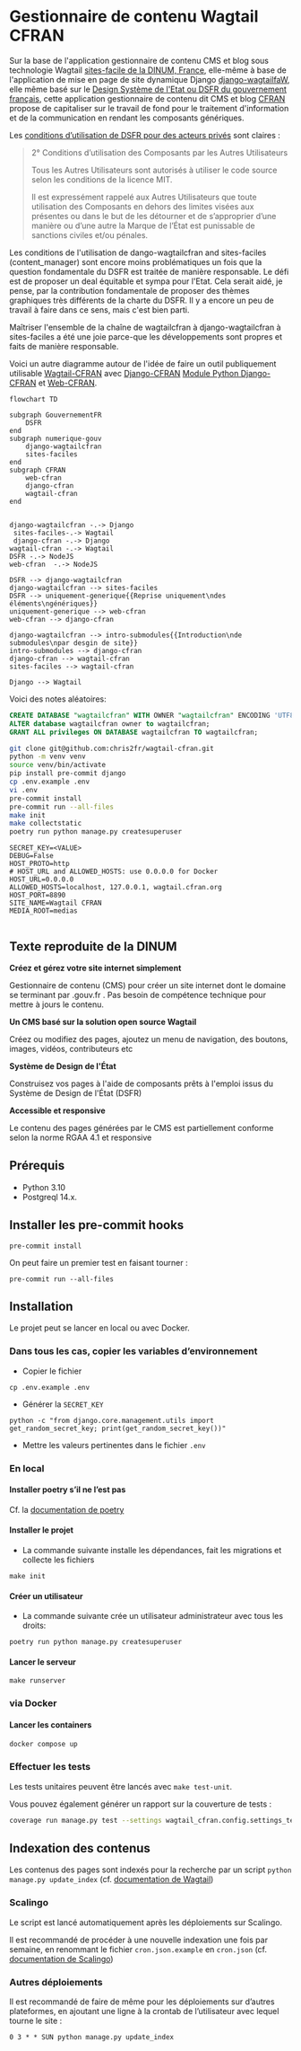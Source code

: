 # Gestionnaire de contenu Wagtail CFRAN

Sur la base de l'application gestionnaire de contenu CMS et blog sous technologie Wagtail [sites-facile de la DINUM, France](https://github.com/numerique-gouv/sites-faciles), elle-même à base de l'application de mise en page de site dynamique Django [django-wagtailfaW](https://github.com/numerique-gouv/django-wagtailcfran), elle même basé sur le [Design Système de l'Etat ou DSFR du gouvernement français](https://github.com/GouvernementFR/wagtaildjango_cfran/), cette application gestionnaire de contenu dit CMS et blog [CFRAN](https://www.cfran.org) propose de capitaliser sur le travail de fond pour le traitement d'information et de la communication en rendant les composants génériques. 

Les [conditions d’utilisation de DSFR pour des acteurs privés](https://github.com/GouvernementFR/wagtaildjango_cfran/blob/main/doc/legal/cgu.md#2-conditions-dutilisation-des-composants-par-les-autres-utilisateurs) sont claires : 

> 2° Conditions d’utilisation des Composants par les Autres Utilisateurs
> 
> Tous les Autres Utilisateurs sont autorisés à utiliser le code source selon les conditions de la licence MIT.
> 
> Il est expressément rappelé aux Autres Utilisateurs que toute utilisation des Composants en dehors des limites visées aux présentes ou dans le but de les détourner et de s’approprier d’une manière ou d’une autre la Marque de l’État est punissable de sanctions civiles et/ou pénales.

Les conditions de l'utilisation de dango-wagtailcfran and sites-faciles (content_manager) sont encore moins problématiques un fois que la question fondamentale du DSFR est traitée de manière responsable. Le défi est de proposer un deal équitable et sympa pour l'Etat. Cela serait aidé, je pense, par la contribution fondamentale de proposer des thèmes graphiques très différents de la charte du DSFR. Il y a encore un peu de travail à faire dans ce sens, mais c'est bien parti.

Maîtriser l'ensemble de la chaîne de wagtailcfran à django-wagtailcfran à sites-faciles a été une joie parce-que les développements sont propres et faits de manière responsable.  


Voici un autre diagramme autour de l'idée de faire un outil publiquement utilisable [Wagtail-CFRAN](https://github.com/chris2fr/wwagtail-cfran) avec [Django-CFRAN](https://github.com/chris2fr/web-cfran) [Module Python Django-CFRAN](https://pypi.org/project/django_cfran/
) et [Web-CFRAN](https://github.com/chris2fr/web-cfran).

```mermaid
flowchart TD

subgraph GouvernementFR
	DSFR
end
subgraph numerique-gouv
	django-wagtailcfran
	sites-faciles
end
subgraph CFRAN 
	web-cfran
	django-cfran
	wagtail-cfran
end


django-wagtailcfran -.-> Django 
 sites-faciles-.-> Wagtail 
 django-cfran -.-> Django
wagtail-cfran -.-> Wagtail 
DSFR -.-> NodeJS 
web-cfran  -.-> NodeJS 

DSFR --> django-wagtailcfran
django-wagtailcfran --> sites-faciles
DSFR --> uniquement-generique{{Reprise uniquement\ndes éléments\ngénériques}}
uniquement-generique --> web-cfran
web-cfran --> django-cfran

django-wagtailcfran --> intro-submodules{{Introduction\nde submodules\npar desgin de site}}
intro-submodules --> django-cfran
django-cfran --> wagtail-cfran
sites-faciles --> wagtail-cfran

Django --> Wagtail
```





 


Voici des notes aléatoires:

```sql
CREATE DATABASE "wagtailcfran" WITH OWNER "wagtailcfran" ENCODING 'UTF8';
ALTER database wagtailcfran owner to wagtailcfran;
GRANT ALL privileges ON DATABASE wagtailcfran TO wagtailcfran;
```

```bash
git clone git@github.com:chris2fr/wagtail-cfran.git
python -m venv venv
source venv/bin/activate
pip install pre-commit django
cp .env.example .env
vi .env
pre-commit install
pre-commit run --all-files
make init
make collectstatic
poetry run python manage.py createsuperuser
```

```
SECRET_KEY=<VALUE>
DEBUG=False
HOST_PROTO=http
# HOST_URL and ALLOWED_HOSTS: use 0.0.0.0 for Docker
HOST_URL=0.0.0.0
ALLOWED_HOSTS=localhost, 127.0.0.1, wagtail.cfran.org
HOST_PORT=8890
SITE_NAME=Wagtail CFRAN
MEDIA_ROOT=medias


```

## Texte reproduite de la DINUM

**Créez et gérez votre site internet simplement**

Gestionnaire de contenu (CMS) pour créer un site internet dont le domaine se terminant par .gouv.fr . Pas besoin de compétence technique pour mettre à jours le contenu.

**Un CMS basé sur la solution open source Wagtail**

Créez ou modifiez des pages, ajoutez un menu de navigation, des boutons, images, vidéos, contributeurs etc

**Système de Design de l'État**

Construisez vos pages à l'aide de composants prêts à l'emploi issus du Système de Design de l'État (DSFR)

**Accessible et responsive**

Le contenu des pages générées par le CMS est partiellement conforme selon la norme RGAA 4.1 et responsive

## Prérequis

- Python 3.10
- Postgreql 14.x.

## Installer les pre-commit hooks

```
pre-commit install
```

On peut faire un premier test en faisant tourner :

```
pre-commit run --all-files
```

## Installation

Le projet peut se lancer en local ou avec Docker.

### Dans tous les cas, copier les variables d’environnement

- Copier le fichier
```
cp .env.example .env
```

- Générer la `SECRET_KEY`
```
python -c "from django.core.management.utils import get_random_secret_key; print(get_random_secret_key())"
```

- Mettre les valeurs pertinentes dans le fichier `.env`

### En local
#### Installer poetry s’il ne l’est pas

Cf. la [documentation de poetry](https://python-poetry.org/docs/#installation)

#### Installer le projet

- La commande suivante installe les dépendances, fait les migrations et collecte les fichiers
```
make init
```

#### Créer un utilisateur

- La commande suivante crée un utilisateur administrateur avec tous les droits:

```
poetry run python manage.py createsuperuser
```

#### Lancer le serveur

```
make runserver
```

### via Docker
#### Lancer les containers

```sh
docker compose up
```

### Effectuer les tests
Les tests unitaires peuvent être lancés avec `make test-unit`.

Vous pouvez également générer un rapport sur la couverture de tests :
```sh
coverage run manage.py test --settings wagtail_cfran.config.settings_test
```

## Indexation des contenus
Les contenus des pages sont indexés pour la recherche par un script `python manage.py update_index` (cf. [documentation de Wagtail](https://docs.wagtail.org/en/stable/topics/search/indexing.html))

### Scalingo
Le script est lancé automatiquement après les déploiements sur Scalingo.

Il est recommandé de procéder à une nouvelle indexation une fois par semaine, en renommant le fichier `cron.json.example` en `cron.json` (cf. [documentation de Scalingo](https://doc.scalingo.com/platform/app/task-scheduling/scalingo-scheduler))

### Autres déploiements
Il est recommandé de faire de même pour les déploiements sur d’autres plateformes, en ajoutant une ligne à la crontab de l’utilisateur avec lequel tourne le site :

```
0 3 * * SUN python manage.py update_index
```
